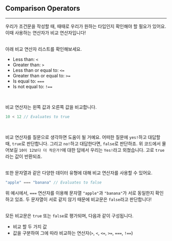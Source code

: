 ## Comparison Operators
---
우리가 조건문을 작성할 때, 때때로 우리가 원하는 타입인지 확인해야 할 필요가 있어요. 이때 사용하는 연산자가 비교 연산자입니다!
<br>
<br>

아래 비교 연산자 리스트를 확인해보세요.
- Less than: `<`
- Greater than: `>`
- Less than or equal to: `<=`
- Greater than or equal to: `>=`
- Is equal to: `===`
- Is not equal to: `!==`

<br>

비교 연산자는 왼쪽 값과 오른쪽 값을 비교합니다.
```javascript
10 < 12 // Evaluates to true
```

<br>

비교 연산자를 질문으로 생각하면 도움이 될 거예요. 어떠한 질문에 `yes!`하고 대답할 때, `true`로 판단합니다. 그리고 `no!`하고 대답한다면, `false`로 판단하죠. 위 코드에서 물어보길 `10이 12보다 더 작은가?`에 대한 답에서 우리는 `Yes!`라고 외쳤습니다. 고로 `true`라는 값이 반환되죠.
<br>
<br>

또한 문자열과 같은 다양한 데이터 유형에 대해 비교 연산자를 사용할 수 있어요.
```javascript
"apple" === "banana" // Evaluates to false
```
위 예시에서, `===` 연산자를 이용해 문자열 `"apple"`과 `"banana"`가 서로 동일한지 확인하고 있죠. 두 문자열이 서로 같지 않기 때문에 비교문은 `false`라고 판단합니다!
<br>
<br>

모든 비교문은 `true` 또는 `false`로 평가되며, 다음과 같이 구성됩니다.
- 비교 할 두 가지 값
- 값을 구분하여 그에 따라 비교하는 연산자(`>`, `<`, `<=`, `>=`, `===`, `!==`)